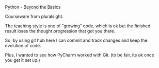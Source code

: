 Python - Beyond the Basics

Courseware from pluralsight.

The teaching style is one of "growing" code, which is ok but the finished result loses the thought progression that got you there.

So, by using git hub here I can commit and track changes and keep the evolution of code.

Plus, I wanted to see how PyCharm worked with Git.  (to be fair, its ok once you get it set up.)
